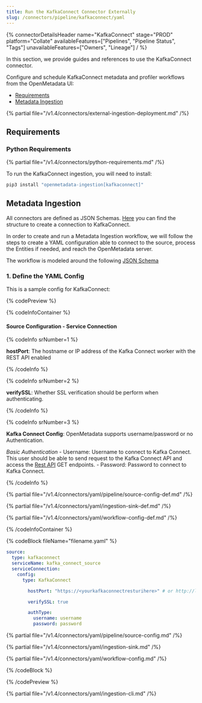 ```yaml
---
title: Run the KafkaConnect Connector Externally
slug: /connectors/pipeline/kafkaconnect/yaml
---
```


{% connectorDetailsHeader
name="KafkaConnect"
stage="PROD"
platform="Collate"
availableFeatures=["Pipelines", "Pipeline Status", "Tags"]
unavailableFeatures=["Owners", "Lineage"]
/ %}


In this section, we provide guides and references to use the KafkaConnect connector.

Configure and schedule KafkaConnect metadata and profiler workflows from the OpenMetadata UI:

- [Requirements](#requirements)
- [Metadata Ingestion](#metadata-ingestion)

{% partial file="/v1.4/connectors/external-ingestion-deployment.md" /%}

## Requirements

### Python Requirements

{% partial file="/v1.4/connectors/python-requirements.md" /%}

To run the KafkaConnect ingestion, you will need to install:

```bash
pip3 install "openmetadata-ingestion[kafkaconnect]"
```

## Metadata Ingestion

All connectors are defined as JSON Schemas.
[Here](https://github.com/open-metadata/OpenMetadata/blob/main/openmetadata-spec/src/main/resources/json/schema/entity/services/connections/pipeline/kafkaConnectConnection.json)
you can find the structure to create a connection to KafkaConnect.

In order to create and run a Metadata Ingestion workflow, we will follow
the steps to create a YAML configuration able to connect to the source,
process the Entities if needed, and reach the OpenMetadata server.

The workflow is modeled around the following
[JSON Schema](https://github.com/open-metadata/OpenMetadata/blob/main/openmetadata-spec/src/main/resources/json/schema/metadataIngestion/workflow.json)

### 1. Define the YAML Config

This is a sample config for KafkaConnect:

{% codePreview %}

{% codeInfoContainer %}

#### Source Configuration - Service Connection

{% codeInfo srNumber=1 %}

**hostPort**: The hostname or IP address of the Kafka Connect worker with the REST API enabled

{% /codeInfo %}

{% codeInfo srNumber=2 %}

**verifySSL**: Whether SSL verification should be perform when authenticating.

{% /codeInfo %}

{% codeInfo srNumber=3 %}

**Kafka Connect Config**: OpenMetadata supports username/password or no Authentication.

*Basic Authentication*
    - Username: Username to connect to Kafka Connect. This user should be able to send request to the Kafka Connect API and access the [Rest API](https://docs.confluent.io/platform/current/connect/references/restapi.html) GET endpoints.
    - Password: Password to connect to Kafka Connect. 

{% /codeInfo %}


{% partial file="/v1.4/connectors/yaml/pipeline/source-config-def.md" /%}

{% partial file="/v1.4/connectors/yaml/ingestion-sink-def.md" /%}

{% partial file="/v1.4/connectors/yaml/workflow-config-def.md" /%}

{% /codeInfoContainer %}

{% codeBlock fileName="filename.yaml" %}


```yaml
source:
  type: kafkaconnect
  serviceName: kafka_connect_source
  serviceConnection:
    config:
      type: KafkaConnect
```
```yaml {% srNumber=1 %}
        hostPort: "https://<yourkafkaconnectresturihere>" # or http://localhost:8083 or http://127.0.0.1:8083
```
```yaml {% srNumber=2 %}
        verifySSL: true
```
```yaml {% srNumber=3 %}
        authType:
          username: username
          password: password
```

{% partial file="/v1.4/connectors/yaml/pipeline/source-config.md" /%}

{% partial file="/v1.4/connectors/yaml/ingestion-sink.md" /%}

{% partial file="/v1.4/connectors/yaml/workflow-config.md" /%}

{% /codeBlock %}

{% /codePreview %}

{% partial file="/v1.4/connectors/yaml/ingestion-cli.md" /%}
